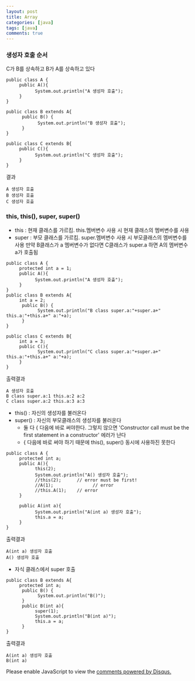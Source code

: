 ```yaml
---
layout: post
title: Array
categories: [java]
tags: [java]
comments: true
---
```

### 생성자 호출 순서
C가 B를 상속하고 B가 A를 상속하고 있다

~~~
public class A {
     public A(){
           System.out.println("A 생성자 호출");
     }
}

public class B extends A{
      public B() {
            System.out.println("B 생성자 호출");
      }
}

public class C extends B{
     public C(){
           System.out.println("C 생성자 호출");
     }
}
~~~

결과

~~~
A 생성자 호출
B 생성자 호출
C 생성자 호출
~~~

### this, this(), super, super()
- this : 현재 클래스를 가르킴. this.멤버변수 사용 시 현재 클래스의 멤버변수를 사용
- super : 부모 클래스를 가르킴. super.멤버변수 사용 시 부모클래스의 멤버변수를 사용
만약 B클래스가 a 멤버변수가 없다면 C클래스가 super.a 하면 A의 멤버변수 a가 호출됨

~~~
public class A {
     protected int a = 1;
     public A(){
           System.out.println("A 생성자 호출");
     }
}
public class B extends A{
     int a = 2;
      public B() {
            System.out.println("B class super.a:"+super.a+"  this.a:"+this.a+" a:"+a);
      }
}

public class C extends B{
     int a = 3;
     public C(){
            System.out.println("C class super.a:"+super.a+"  this.a:"+this.a+" a:"+a);
     }
}
~~~
출력결과

~~~
A 생성자 호출
B class super.a:1 this.a:2 a:2
C class super.a:2 this.a:3 a:3
~~~

- this() : 자신의 생성자를 불러온다
- super() : 자신의 부모클래스의 생성자를 불러온다
	- 둘 다 { 다음에 바로 써야한다. 그렇지 않으면 'Constructor call must be the first statement in a constructor' 에러가 난다
	- { 다음에 바로 써야 하기 때문에 this(), super() 동시에 사용하진 못한다

~~~
public class A {
     protected int a;
     public A(){
           this(2);
           System.out.println("A() 생성자 호출");
           //this(2);      // error must be first!
           //A(1);               // error
           //this.A(1);    // error
     }
     
     public A(int a){
           System.out.println("A(int a) 생성자 호출");
           this.a = a;
     }
}
~~~
출력결과

~~~
A(int a) 생성자 호출
A() 생성자 호출
~~~

- 자식 클래스에서 super 호출
~~~
public class B extends A{
     protected int a;
      public B() {
            System.out.println("B()");
      }
      public B(int a){
           super(1);
           System.out.println("B(int a)");
           this.a = a;
      }
}
~~~

출력결과

~~~
A(int a) 생성자 호출
B(int a)
~~~

<div id="disqus_thread"></div>
<script>

/**
*  RECOMMENDED CONFIGURATION VARIABLES: EDIT AND UNCOMMENT THE SECTION BELOW TO INSERT DYNAMIC VALUES FROM YOUR PLATFORM OR CMS.
*  LEARN WHY DEFINING THESE VARIABLES IS IMPORTANT: https://disqus.com/admin/universalcode/#configuration-variables*/
/*
var disqus_config = function () {
this.page.url = PAGE_URL;  // Replace PAGE_URL with your page's canonical URL variable
this.page.identifier = PAGE_IDENTIFIER; // Replace PAGE_IDENTIFIER with your page's unique identifier variable
};
*/
(function() { // DON'T EDIT BELOW THIS LINE
var d = document, s = d.createElement('script');
s.src = 'https://parkwonhui.disqus.com/embed.js';
s.setAttribute('data-timestamp', +new Date());
(d.head || d.body).appendChild(s);
})();
</script>
<noscript>Please enable JavaScript to view the <a href="https://disqus.com/?ref_noscript">comments powered by Disqus.</a></noscript>
                            